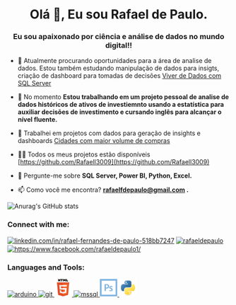 <h1 align="center">Olá 👋, Eu sou Rafael de Paulo.</h1>

<h3 align="center">Eu sou apaixonado por ciência e análise de dados no mundo digital!!</h3>

- 🔭 Atualmente procurando oportunidades para a área de analise de dados. Estou também estudando manipulação de dados para insigts, criação de dashboard para tomadas de decisões [Viver de Dados com SQL Server](https://github.com/Rafaell3009/SQL_Server_Projeto02.git)

- 🌱 No momento **Estou trabalhando em um projeto pessoal de analise de dados históricos de ativos de investiemnto usando a estatística para auxiliar decisões de investimento e cursando inglês para alcançar o nível fluente.**

- 👯 Trabalhei em projetos com dados para geração de insights e dashboards [Cidades com maior volume de compras](https://github.com/Rafaell3009/SQL_Server_Projeto01.git)

- 👨‍💻 Todos os meus projetos estão disponíveis [https://github.com/Rafaell3009](https://github.com/Rafaell3009)

- 💬 Pergunte-me sobre **SQL Server, Power BI, Python, Excel.**

- 📫 Como você me encontra? **rafaelfdepaulo@gmail.com .**


![Anurag's GitHub stats](https://github-readme-stats.vercel.app/api?username=Rafaell3009&show_icons=true&theme=merko)

<h3 align="left">Connect with me:</h3>
<p align="left">
<a href="https://linkedin.com/in/linkedin.com/in/rafael-fernandes-de-paulo-518bb7247" target="blank"><img align="center" src="https://raw.githubusercontent.com/rahuldkjain/github-profile-readme-generator/master/src/images/icons/Social/linked-in-alt.svg" alt="linkedin.com/in/rafael-fernandes-de-paulo-518bb7247" height="30" width="40" /></a>
<a href="https://kaggle.com/rafaeldepaulo" target="blank"><img align="center" src="https://raw.githubusercontent.com/rahuldkjain/github-profile-readme-generator/master/src/images/icons/Social/kaggle.svg" alt="rafaeldepaulo" height="30" width="40" /></a>
<a href="https://fb.com/https://www.facebook.com/rafaeldepaulo1/" target="blank"><img align="center" src="https://raw.githubusercontent.com/rahuldkjain/github-profile-readme-generator/master/src/images/icons/Social/facebook.svg" alt="https://www.facebook.com/rafaeldepaulo1/" height="30" width="40" /></a>
</p>

<h3 align="left">Languages and Tools:</h3>
<p align="left"> <a href="https://www.arduino.cc/" target="_blank" rel="noreferrer"> <img src="https://cdn.worldvectorlogo.com/logos/arduino-1.svg" alt="arduino" width="40" height="40"/> </a> <a href="https://git-scm.com/" target="_blank" rel="noreferrer"> <img src="https://www.vectorlogo.zone/logos/git-scm/git-scm-icon.svg" alt="git" width="40" height="40"/> </a> <a href="https://www.w3.org/html/" target="_blank" rel="noreferrer"> <img src="https://raw.githubusercontent.com/devicons/devicon/master/icons/html5/html5-original-wordmark.svg" alt="html5" width="40" height="40"/> </a> <a href="https://www.microsoft.com/en-us/sql-server" target="_blank" rel="noreferrer"> <img src="https://www.svgrepo.com/show/303229/microsoft-sql-server-logo.svg" alt="mssql" width="40" height="40"/> </a> <a href="https://www.photoshop.com/en" target="_blank" rel="noreferrer"> <img src="https://raw.githubusercontent.com/devicons/devicon/master/icons/photoshop/photoshop-line.svg" alt="photoshop" width="40" height="40"/> </a> <a href="https://www.python.org" target="_blank" rel="noreferrer"> <img src="https://raw.githubusercontent.com/devicons/devicon/master/icons/python/python-original.svg" alt="python" width="40" height="40"/> </a> </p>

